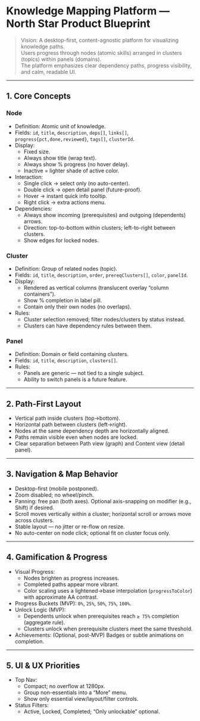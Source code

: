 # Knowledge Mapping Platform — North Star Product Blueprint

> Vision: A desktop-first, content-agnostic platform for visualizing knowledge paths.  
> Users progress through nodes (atomic skills) arranged in clusters (topics) within panels (domains).  
> The platform emphasizes clear dependency paths, progress visibility, and calm, readable UI.

---

## 1. Core Concepts

### Node

- Definition: Atomic unit of knowledge.
- Fields: `id`, `title`, `description`, `deps[]`, `links[]`, `progress{pct,done,reviewed}`, `tags[]`, `clusterId`.
- Display:
  - Fixed size.
  - Always show title (wrap text).
  - Always show % progress (no hover delay).
  - Inactive = lighter shade of active color.
- Interaction:
  - Single click → select only (no auto-center).
  - Double click → open detail panel (future-proof).
  - Hover → instant quick info tooltip.
  - Right click → extra actions menu.
- Dependencies:
  - Always show incoming (prerequisites) and outgoing (dependents) arrows.
  - Direction: top-to-bottom within clusters; left-to-right between clusters.
  - Show edges for locked nodes.

### Cluster

- Definition: Group of related nodes (topic).
- Fields: `id`, `title`, `description`, `order`, `prereqClusters[]`, `color`, `panelId`.
- Display:
  - Rendered as vertical columns (translucent overlay “column containers”).
  - Show % completion in label pill.
  - Contain only their own nodes (no overlaps).
- Rules:
  - Cluster selection removed; filter nodes/clusters by status instead.
  - Clusters can have dependency rules between them.

### Panel

- Definition: Domain or field containing clusters.
- Fields: `id`, `title`, `description`, `clusters[]`.
- Rules:
  - Panels are generic — not tied to a single subject.
  - Ability to switch panels is a future feature.

---

## 2. Path-First Layout

- Vertical path inside clusters (top→bottom).
- Horizontal path between clusters (left→right).
- Nodes at the same dependency depth are horizontally aligned.
- Paths remain visible even when nodes are locked.
- Clear separation between Path view (graph) and Content view (detail panel).

---

## 3. Navigation & Map Behavior

- Desktop-first (mobile postponed).
- Zoom disabled; no wheel/pinch.
- Panning: free pan (both axes). Optional axis-snapping on modifier (e.g., Shift) if desired.
- Scroll moves vertically within a cluster; horizontal scroll or arrows move across clusters.
- Stable layout — no jitter or re-flow on resize.
- No auto-center on node click; optional fit on cluster focus only.

---

## 4. Gamification & Progress

- Visual Progress:
  - Nodes brighten as progress increases.
  - Completed paths appear more vibrant.
  - Color scaling uses a lightened→base interpolation (`progressToColor`) with approximate AA contrast.
- Progress Buckets (MVP): `0%`, `25%`, `50%`, `75%`, `100%`.
- Unlock Logic (MVP):
  - Dependents unlock when prerequisites reach `≥ 75%` completion (aggregate rule).
  - Clusters unlock when prerequisite clusters meet the same threshold.
- Achievements: (Optional, post-MVP) Badges or subtle animations on completion.

---

## 5. UI & UX Priorities

- Top Nav:
  - Compact; no overflow at 1280px.
  - Group non-essentials into a “More” menu.
  - Show only essential view/layout/filter controls.
- Status Filters:
  - Active, Locked, Completed; “Only unlockable” optional.
